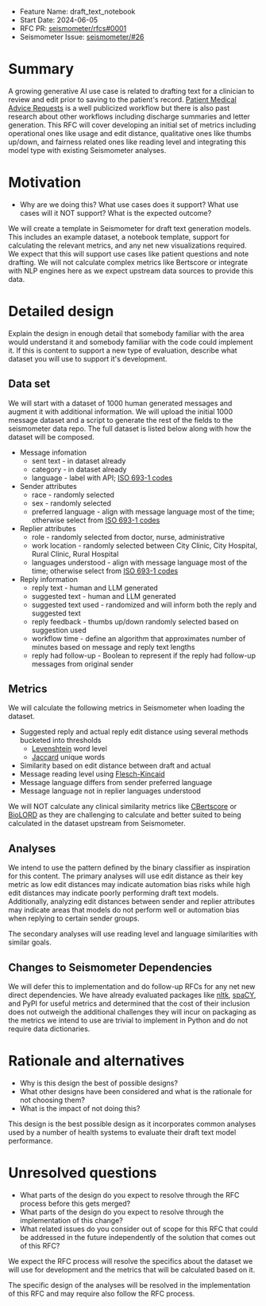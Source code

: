 - Feature Name: draft_text_notebook
- Start Date: 2024-06-05
- RFC PR: [seismometer/rfcs#0001](https://github.com/epic-open-source/seismometer-rfcs/pull/1)
- Seismometer Issue: [seismometer/#26](https://github.com/epic-open-source/seismometer/issues/26)

# Summary
[summary]: #summary

A growing generative AI use case is related to drafting text for a clinician to review and edit prior to saving to the patient's record. [Patient Medical Advice Requests](https://www.epicshare.org/share-and-learn/mayo-ai-message-responses) is a well publicized workflow but there is also past research about other workflows including discharge summaries and letter generation. This RFC will cover developing an initial set of metrics including operational ones like usage and edit distance, qualitative ones like thumbs up/down, and fairness related ones like reading level and integrating this model type with existing Seismometer analyses.

# Motivation
[motivation]: #motivation

* Why are we doing this? What use cases does it support? What use cases will it NOT support? What is the expected outcome? 

We will create a template in Seismometer for draft text generation models. This includes an example dataset, a notebook template, support for calculating the relevant metrics, and any net new visualizations required. We expect that this will support use cases like patient questions and note drafting. We will not calculate complex metrics like Bertscore or integrate with NLP engines here as we expect upstream data sources to provide this data.

# Detailed design
[design]: #design

Explain the design in enough detail that somebody familiar with the area would understand it and somebody familiar with the code could implement it.
If this is content to support a new type of evaluation, describe what dataset you will use to support it's development.

## Data set
We will start with a dataset of 1000 human generated messages and augment it with additional information. We will upload the initial 1000 message dataset and a script to generate the rest of the fields to the seismometer data repo.
The full dataset is listed below along with how the dataset will be composed.
* Message infomation
    * sent text - in dataset already
    * category - in dataset already
    * language - label with API; [ISO 693-1 codes](https://en.wikipedia.org/wiki/List_of_ISO_639_language_codes)
* Sender attributes
  * race - randomly selected
  * sex - randomly selected
  * preferred language - align with message language most of the time; otherwise select from [ISO 693-1 codes](https://en.wikipedia.org/wiki/List_of_ISO_639_language_codes)
* Replier attributes
    * role - randomly selected from doctor, nurse, administrative
    * work location - randomly selected between City Clinic, City Hospital, Rural Clinic, Rural Hospital
    * languages understood - align with message language most of the time; otherwise select from [ISO 693-1 codes](https://en.wikipedia.org/wiki/List_of_ISO_639_language_codes)
* Reply information
    * reply text - human and LLM generated
    * suggested text - human and LLM generated
    * suggested text used - randomized and will inform both the reply and suggested text
    * reply feedback - thumbs up/down randomly selected based on suggestion used
    * workflow time - define an algorithm that approximates number of minutes based on message and reply text lengths
    * reply had follow-up - Boolean to represent if the reply had follow-up messages from original sender

## Metrics
We will calculate the following metrics in Seismometer when loading the dataset.
* Suggested reply and actual reply edit distance using several methods bucketed into thresholds
    * [Levenshtein](https://en.wikipedia.org/wiki/Levenshtein_distance) word level
    * [Jaccard](https://en.wikipedia.org/wiki/Jaccard_index) unique words
* Similarity based on edit distance between draft and actual
* Message reading level using [Flesch-Kincaid](https://en.wikipedia.org/wiki/Flesch%E2%80%93Kincaid_readability_tests)
* Message language differs from sender preferred language
* Message language not in replier languages understood

We will NOT calculate any clinical similarity metrics like [CBertscore](https://arxiv.org/abs/2303.05737) or [BioLORD](https://academic.oup.com/jamia/advance-article/doi/10.1093/jamia/ocae029/7614965) as they are challenging to calculate and better suited to being calculated in the dataset upstream from Seismometer. 

## Analyses
We intend to use the pattern defined by the binary classifier as inspiration for this content. The primary analyses will use edit distance as their key metric as low edit distances may indicate automation bias risks while high edit distances may indicate poorly performing draft text models. Additionally, analyzing edit distances between sender and replier attributes may indicate areas that models do not perform well or automation bias when replying to certain sender groups.

The secondary analyses will use reading level and language similarities with similar goals.

## Changes to Seismometer Dependencies
We will defer this to implementation and do follow-up RFCs for any net new direct dependencies. We have already evaluated packages like [nltk](https://www.nltk.org/), [spaCY](https://spacy.io/), and PyPI for useful metrics and determined that the cost of their inclusion does not outweigh the additional challenges they will incur on packaging as the metrics we intend to use are trivial to implement in Python and do not require data dictionaries.

# Rationale and alternatives
[rationale-and-alternatives]: #rationale-and-alternatives

- Why is this design the best of possible designs?
- What other designs have been considered and what is the rationale for not choosing them?
- What is the impact of not doing this?

This design is the best possible design as it incorporates common analyses used by a number of health systems to evaluate their draft text model performance.

# Unresolved questions
[unresolved-questions]: #unresolved-questions

- What parts of the design do you expect to resolve through the RFC process before this gets merged?
- What parts of the design do you expect to resolve through the implementation of this change?
- What related issues do you consider out of scope for this RFC that could be addressed in the future independently of the solution that comes out of this RFC?

We expect the RFC process will resolve the specifics about the dataset we will use for development and the metrics that will be calculated based on it.

The specific design of the analyses will be resolved in the implementation of this RFC and may require also follow the RFC process.
